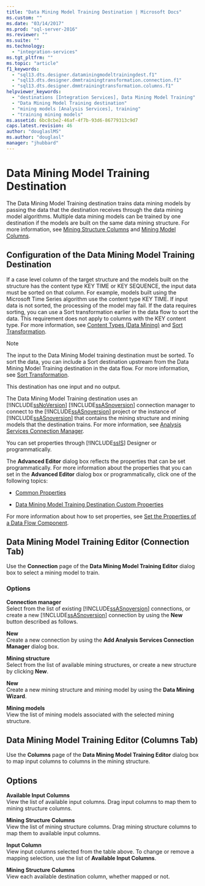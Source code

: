 ```yaml
---
title: "Data Mining Model Training Destination | Microsoft Docs"
ms.custom: ""
ms.date: "03/14/2017"
ms.prod: "sql-server-2016"
ms.reviewer: ""
ms.suite: ""
ms.technology: 
  - "integration-services"
ms.tgt_pltfrm: ""
ms.topic: "article"
f1_keywords: 
  - "sql13.dts.designer.dataminingmodeltrainingdest.f1"
  - "sql13.dts.designer.dmmtrainingtransformation.connection.f1"
  - "sql13.dts.designer.dmmtrainingtransformation.columns.f1"
helpviewer_keywords: 
  - "destinations [Integration Services], Data Mining Model Training"
  - "Data Mining Model Training destination"
  - "mining models [Analysis Services], training"
  - "training mining models"
ms.assetid: 6bc8cbe2-46af-4f7b-93d6-86779313c9d7
caps.latest.revision: 46
author: "douglaslMS"
ms.author: "douglasl"
manager: "jhubbard"
---
```

# Data Mining Model Training Destination
  The Data Mining Model Training destination trains data mining models by passing the data that the destination receives through the data mining model algorithms. Multiple data mining models can be trained by one destination if the models are built on the same data mining structure. For more information, see [Mining Structure Columns](../../analysis-services/data-mining/mining-structure-columns.md) and [Mining Model Columns](../../analysis-services/data-mining/mining-model-columns.md).  
  
## Configuration of the Data Mining Model Training Destination  
 If a case level column of the target structure and the models built on the structure has the content type KEY TIME or KEY SEQUENCE, the input data must be sorted on that column. For example, models built using the Microsoft Time Series algorithm use the content type KEY TIME. If input data is not sorted, the processing of the model may fail. If the data requires sorting, you can use a Sort transformation earlier in the data flow to sort the data. This requirement does not apply to columns with the KEY content type. For more information, see [Content Types &#40;Data Mining&#41;](../../analysis-services/data-mining/content-types-data-mining.md) and [Sort Transformation](../../integration-services/data-flow/transformations/sort-transformation.md).  
  
> [!NOTE]  
>  The input to the Data Mining Model training destination must be sorted. To sort the data, you can include a Sort destination upstream from the Data Mining Model Training destination in the data flow. For more information, see [Sort Transformation](../../integration-services/data-flow/transformations/sort-transformation.md).  
  
 This destination has one input and no output.  
  
 The Data Mining Model Training destination uses an [!INCLUDE[ssNoVersion](../../includes/ssnoversion-md.md)] [!INCLUDE[ssASnoversion](../../includes/ssasnoversion-md.md)] connection manager to connect to the [!INCLUDE[ssASnoversion](../../includes/ssasnoversion-md.md)] project or the instance of [!INCLUDE[ssASnoversion](../../includes/ssasnoversion-md.md)] that contains the mining structure and mining models that the destination trains. For more information, see [Analysis Services Connection Manager](../../integration-services/connection-manager/analysis-services-connection-manager.md).  
  
 You can set properties through [!INCLUDE[ssIS](../../includes/ssis-md.md)] Designer or programmatically.  
  
 The **Advanced Editor** dialog box reflects the properties that can be set programmatically. For more information about the properties that you can set in the **Advanced Editor** dialog box or programmatically, click one of the following topics:  
  
-   [Common Properties](http://msdn.microsoft.com/library/51973502-5cc6-4125-9fce-e60fa1b7b796)  
  
-   [Data Mining Model Training Destination Custom Properties](../../integration-services/data-flow/data-mining-model-training-destination-custom-properties.md)  
  
 For more information about how to set properties, see [Set the Properties of a Data Flow Component](../../integration-services/data-flow/set-the-properties-of-a-data-flow-component.md).  
  
## Data Mining Model Training Editor (Connection Tab)
  Use the **Connection** page of the **Data Mining Model Training Editor** dialog box to select a mining model to train.  
  
### Options  
 **Connection manager**  
 Select from the list of existing [!INCLUDE[ssASnoversion](../../includes/ssasnoversion-md.md)] connections, or create a new [!INCLUDE[ssASnoversion](../../includes/ssasnoversion-md.md)] connection by using the **New** button described as follows.  
  
 **New**  
 Create a new connection by using the **Add Analysis Services Connection Manager** dialog box.  
  
 **Mining structure**  
 Select from the list of available mining structures, or create a new structure by clicking **New**.  
  
 **New**  
 Create a new mining structure and mining model by using the **Data Mining Wizard**.  
  
 **Mining models**  
 View the list of mining models associated with the selected mining structure.  
  
## Data Mining Model Training Editor (Columns Tab)
  Use the **Columns** page of the **Data Mining Model Training Editor** dialog box to map input columns to columns in the mining structure.  
  
## Options  
 **Available Input Columns**  
 View the list of available input columns. Drag input columns to map them to mining structure columns.  
  
 **Mining Structure Columns**  
 View the list of mining structure columns. Drag mining structure columns to map them to available input columns.  
  
 **Input Column**  
 View input columns selected from the table above. To change or remove a mapping selection, use the list of **Available Input Columns**.  
  
 **Mining Structure Columns**  
 View each available destination column, whether mapped or not.  
  
